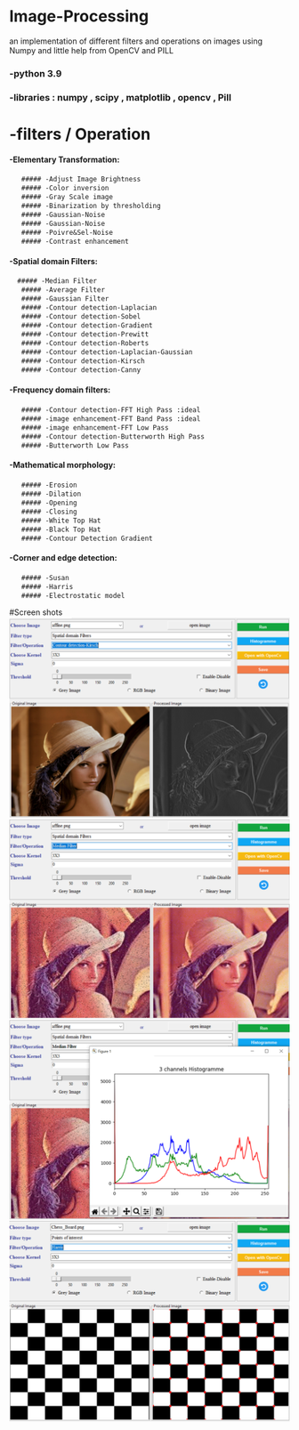 # Image-Processing
an implementation of different filters and operations on images using Numpy and little help from OpenCV and PILL
 ### -python 3.9
 ### -libraries : numpy , scipy , matplotlib , opencv , Pill
 # -filters / Operation
 #### -Elementary Transformation:
       ##### -Adjust Image Brightness
       ##### -Color inversion
       ##### -Gray Scale image
       ##### -Binarization by thresholding
       ##### -Gaussian-Noise
       ##### -Gaussian-Noise
       ##### -Poivre&Sel-Noise
       ##### -Contrast enhancement
#### -Spatial domain Filters:
      ##### -Median Filter
       ##### -Average Filter
       ##### -Gaussian Filter
       ##### -Contour detection-Laplacian
       ##### -Contour detection-Sobel
       ##### -Contour detection-Gradient
       ##### -Contour detection-Prewitt
       ##### -Contour detection-Roberts
       ##### -Contour detection-Laplacian-Gaussian
       ##### -Contour detection-Kirsch
       ##### -Contour detection-Canny
       
#### -Frequency domain filters:
       ##### -Contour detection-FFT High Pass :ideal
       ##### -image enhancement-FFT Band Pass :ideal
       ##### -image enhancement-FFT Low Pass
       ##### -Contour detection-Butterworth High Pass
       ##### -Butterworth Low Pass
       
 #### -Mathematical morphology:
       ##### -Erosion
       ##### -Dilation
       ##### -Opening
       ##### -Closing
       ##### -White Top Hat
       ##### -Black Top Hat
       ##### -Contour Detection Gradient
      
  #### -Corner and edge detection:
       ##### -Susan
       ##### -Harris
       ##### -Electrostatic model
       
  #Screen shots 
  ![Screenshot](1.png)
  ![Screenshot](2.png)
  ![Screenshot](3.png)
  ![Screenshot](4.png)
 
  
       
 
